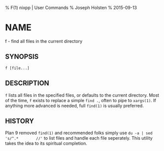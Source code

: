 % F(1) nixpp | User Commands
% Joseph Holsten
% 2015-09-13

# NAME
f - find all files in the current directory

## SYNOPSIS
    f [file...]

## DESCRIPTION
`f` lists all files in the specified files, or defaults to the
current directory.  Most of the time, `f` exists to replace a simple
`find .`, often to pipe to `xargs(1)`. If anything more advanced is
needed, full `find(1)` is usually preferred.

## HISTORY
Plan 9 removed `find(1)` and recommended folks simply use `du -a | sed 's/^.*        //'` to
list files and handle each file seperately. This utility takes the idea to its spiritual completion.


